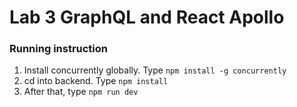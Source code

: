 # Lab 3 GraphQL and React Apollo 
### Running instruction

1. Install concurrently globally. Type ```npm install -g concurrently```
2. cd into backend. Type ```npm install```
3. After that, type ```npm run dev```
